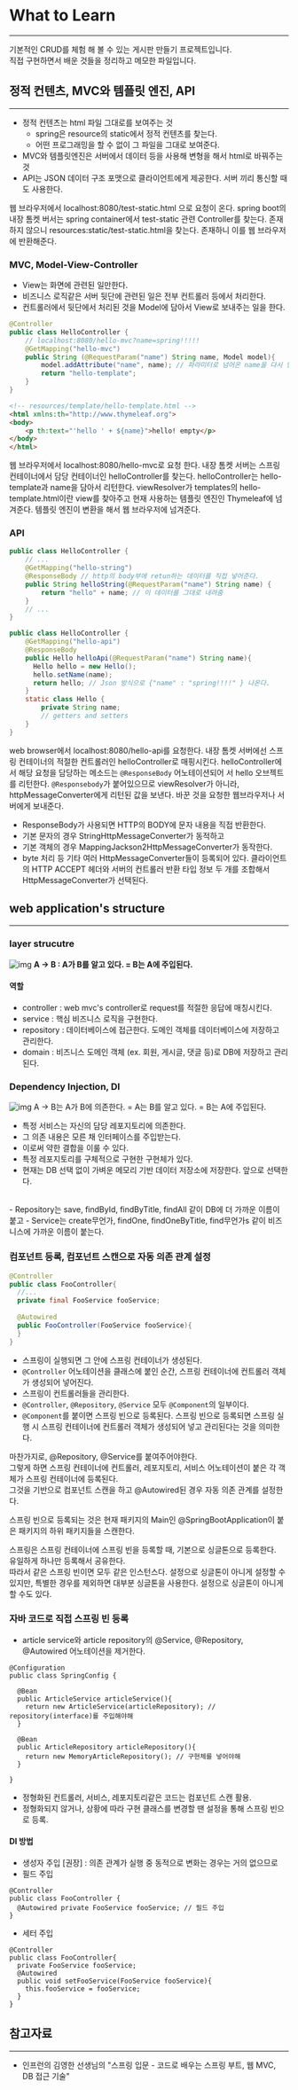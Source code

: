 # What to Learn

---
기본적인 CRUD를 체험 해 볼 수 있는 게시판 만들기 프로젝트입니다. <br>
직접 구현하면서 배운 것들을 정리하고 메모한 파일입니다.

## 정적 컨텐츠, MVC와 템플릿 엔진, API

---
- 정적 컨텐츠는 html 파일 그대로를 보여주는 것
    - spring은 resource의 static에서 정적 컨텐츠를 찾는다.
    - 어떤 프로그래밍을 할 수 없이 그 파일을 그대로 보여준다.
- MVC와 템플릿엔진은 서버에서 데이터 등을 사용해 변형을 해서 html로 바꿔주는 것
- API는 JSON 데이터 구조 포맷으로 클라이언트에게 제공한다. 서버 끼리 통신할 때도 사용한다.

웹 브라우저에서 localhost:8080/test-static.html 으로 요청이 온다.
spring boot의 내장 톰켓 버서는 spring container에서 test-static 관련 Controller를 찾는다.
존재하지 않으니 resources:static/test-static.html을 찾는다.
존재하니 이를 웹 브라우저에 반환해준다.

### MVC, Model-View-Controller
- View는 화면에 관련된 일만한다.
- 비즈니스 로직같은 서버 뒷단에 관련된 일은 전부 컨트롤러 등에서 처리한다.
- 컨트롤러에서 뒷단에서 처리된 것을 Model에 담아서 View로 보내주는 일을 한다.
```Java
@Controller
public class HelloController {
    // localhost:8080/hello-mvc?name=spring!!!!!
    @GetMapping("hello-mvc")
    public String (@RequestParam("name") String name, Model model){
        model.addAttribute("name", name); // 파라미터로 넘어온 name을 다시 넘겨준다.
        return "hello-template";
    }
}
```
```html
<!-- resources/template/hello-template.html -->
<html xmlns:th="http://www.thymeleaf.org">
<body>
    <p th:text="'hello ' + ${name}">hello! empty</p>
</body>
</html>
```
웹 브라우저에서 localhost:8080/hello-mvc로 요청 한다.
내장 톰켓 서버는 스프링 컨테이너에서 담당 컨테이너인 helloController를 찾는다.
helloController는 hello-template과 name을 담아서 리턴한다.
viewResolver가 templates의 hello-template.html이란 view를 찾아주고 현재 사용하는 템플릿 엔진인 Thymeleaf에 넘겨준다.
템플릿 엔진이 변환을 해서 웹 브라우저에 넘겨준다.

### API
```Java
public class HelloController {
    // ...
    @GetMapping("hello-string")
    @ResponseBody // http의 body부에 retun하는 데이터를 직접 넣어준다.
    public String helloString(@RequestParam("name") String name) {
        return "hello" + name; // 이 데이터를 그대로 내려줌
    }
    // ...
}
```

```Java
public class HelloController {
    @GetMapping("hello-api")
    @ResponseBody
    public Hello helloApi(@RequestParam("name") String name){
      Hello hello = new Hello();
      hello.setName(name);
      return hello; // Json 방식으로 {"name" : "spring!!!!" } 나온다.
    }
    static class Hello {
        private String name;
        // getters and setters
    }
}
```
web browser에서 localhost:8080/hello-api를 요청한다.
내장 톰켓 서버에선 스프링 컨테이너의 적절한 컨트롤러인 helloController로 매핑시킨다.
helloController에서 해당 요청을 담당하는 메소드는 `@ResponseBody` 어노테이션되어 서 hello 오브젝트를 리턴한다.
`@Responsebody`가 붙어있으므로 viewResolver가 아니라, httpMessageConverter에게 리턴된 값을 보낸다.
바꾼 것을 요청한 웹브라우저나 서버에게 보내준다.
- ResponseBody가 사용되면 HTTP의 BODY에 문자 내용을 직접 반환한다.
- 기본 문자의 경우 StringHttpMessageConverter가 동적하고
- 기본 객체의 경우 MappingJackson2HttpMessageConverter가 동작한다.
- byte 처리 등 기타 여러 HttpMessageConverter들이 등록되어 있다.
  클라이언트의 HTTP ACCEPT 헤더와 서버의 컨트롤러 반환 타입 정보 두 개를 조합해서 HttpMessageConverter가 선택된다.

## web application's structure

---
### layer strucutre

![img](./resources/webapp-layer-strucutre.png)
<b>A -> B : A가 B를 알고 있다. = B는 A에 주입된다.</b>
#### 역할
- controller : web mvc's controller로 request를 적절한 응답에 매칭시킨다.
- service : 핵심 비즈니스 로직을 구현한다.
- repository : 데이터베이스에 접근한다. 도메인 객체를 데이터베이스에 저장하고 관리한다.
- domain : 비즈니스 도메인 객체 (ex. 회원, 게시글, 댓글 등)로 DB에 저장하고 관리된다.

### Dependency Injection, DI
![img](./resources/di.png)
A -> B는 A가 B에 의존한다. = A는 B를 알고 있다. = B는 A에 주입된다.<br>
- 특정 서비스는 자신의 담당 레포지토리에 의존한다.
- 그 의존 내용은 모른 채 인터페이스를 주입받는다.
- 이로써 약한 결합을 이룰 수 있다.
- 특정 레포지토리를 구체적으로 구현한 구현체가 있다.
- 현재는 DB 선택 없이 가벼운 메모리 기반 데이터 저장소에 저장한다. 앞으로 선택한다.
<br>
- Repository는 save, findById, findByTitle, findAll 같이 DB에 더 가까운 이름이 붙고
- Service는 create무언가, findOne, findOneByTitle, find무언가s 같이 비즈니스에 가까운 이름이 붙는다.

### 컴포넌트 등록, 컴포넌트 스캔으로 자동 의존 관계 설정

```Java
@Controller
public class FooController{
  //...
  private final FooService fooService;
  
  @Autowired
  public FooController(FooService fooService){
  }
}
```
- 스프링이 실행되면 그 안에 스프링 컨테이너가 생성된다.
- `@Controller` 어노테이션을 클래스에 붙인 순간, 스프링 컨테이너에 컨트롤러 객체가 생성되어 넣어진다.
- 스프링이 컨트롤러들을 관리한다.
- `@Controller`, `@Repository`, `@Service` 모두 `@Component`의 일부이다.
- `@Component`를 붙이면 스프링 빈으로 등록된다. 스프링 빈으로 등록되면 스프링 실행 시 스프링 컨테이너에 컨트롤러 객체가 생성되어 넣고 관리된다는 것을 의미한다.
<p>
마찬가지로, @Repository, @Service를 붙여주어야한다.<br>
그렇게 하면 스프링 컨테이너에 컨트롤러, 레포지토리, 서비스 어노테이션이 붙은 각 객체가 스프링 컨테이너에 등록된다.<br>
그것을 기반으로 컴포넌트 스캔을 하고 @Autowired된 경우 자동 의존 관계를 설정한다.
</p>
<p>
스프링 빈으로 등록되는 것은 현재 패키지의 Main인 @SpringBootApplication이 붙은 패키지의 하위 패키지들을 스캔한다.
</p>
<p>
스프링은 스프링 컨테이너에 스프링 빈을 등록할 때, 기본으로 싱글톤으로 등록한다.<br>
유일하게 하나만 등록해서 공유한다.<br>
따라서 같은 스프링 빈이면 모두 같은 인스턴스다. 설정으로 싱글톤이 아니게 설정할 수 있지만, 특별한 경우를 제외하면 대부분 싱글톤을 사용한다.
설정으로 싱글톤이 아니게 할 수도 있다.
</p>

### 자바 코드로 직접 스프링 빈 등록
- article service와 article repository의 @Service, @Repository, @Autowired 어노테이션을 제거한다.
```
@Configuration
public class SpringConfig {

  @Bean
  public ArticleService articleService(){
    return new ArticleService(articleRepository); // repository(interface)를 주입해야해
  }
  
  @Bean
  public ArticleRepository articleRepository(){
    return new MemoryArticleRepository(); // 구현체를 넣어야해
  }
  
}
```
- 정형화된 컨트롤러, 서비스, 레포지토리같은 코드는 컴포넌트 스캔 활용.
- 정형화되지 않거나, 상황에 따라 구현 클래스를 변경할 땐 설정을 통해 스프링 빈으로 등록.


#### DI 방법
- 생성자 주입 [권장] : 의존 관계가 실행 중 동적으로 변화는 경우는 거의 없으므로
- 필드 주입 
```
@Controller
public class FooController {
  @Autowired private FooService fooService; // 필드 주입
}
```
- 세터 주입
```
@Controller
public class FooController{
  private FooService fooService;
  @Autowired
  public void setFooService(FooService fooService){
    this.fooService = fooService;
  }
}
```





## 참고자료

---
- 인프런의 김영한 선생님의 "스프링 입문 - 코드로 배우는 스프링 부트, 웹 MVC, DB 접근 기술"